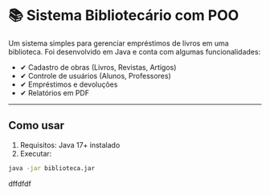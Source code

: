 # 📚 Sistema Bibliotecário com POO
Um sistema simples para gerenciar empréstimos de livros em uma biblioteca. Foi desenvolvido em Java e conta com algumas funcionalidades:
- ✔ Cadastro de obras (Livros, Revistas, Artigos)
- ✔ Controle de usuários (Alunos, Professores)
- ✔ Empréstimos e devoluções
- ✔ Relatórios em PDF

---

## Como usar
1. Requisitos: Java 17+ instalado
2. Executar:
```bash
java -jar biblioteca.jar
```
dffdfdf
